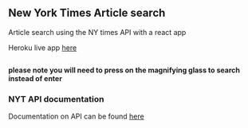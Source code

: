 ## New York Times Article search

Article search using the NY times API with a react app

Heroku live app [here](https://article-search-app.herokuapp.com/)

![]()

**please note you will need to press on the magnifying glass to search instead of enter**

### NYT API documentation

Documentation on API can be found  [here](http://developer.nytimes.com/)
